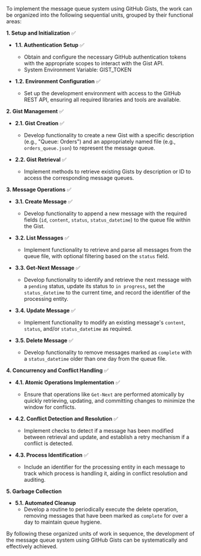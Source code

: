 To implement the message queue system using GitHub Gists, the work can be organized into the following sequential units, grouped by their functional areas:

**1. Setup and Initialization** ✅

- **1.1. Authentication Setup** ✅
  - Obtain and configure the necessary GitHub authentication tokens with the appropriate scopes to interact with the Gist API. 
  - System Environment Variable: GIST_TOKEN

- **1.2. Environment Configuration** ✅
  - Set up the development environment with access to the GitHub REST API, ensuring all required libraries and tools are available.

**2. Gist Management** ✅

- **2.1. Gist Creation** ✅
  - Develop functionality to create a new Gist with a specific description (e.g., "Queue: Orders") and an appropriately named file (e.g., `orders_queue.json`) to represent the message queue.

- **2.2. Gist Retrieval** ✅
  - Implement methods to retrieve existing Gists by description or ID to access the corresponding message queues.

**3. Message Operations** ✅

- **3.1. Create Message** ✅
  - Develop functionality to append a new message with the required fields (`id`, `content`, `status`, `status_datetime`) to the queue file within the Gist.

- **3.2. List Messages** ✅
  - Implement functionality to retrieve and parse all messages from the queue file, with optional filtering based on the `status` field.

- **3.3. Get-Next Message** ✅
  - Develop functionality to identify and retrieve the next message with a `pending` status, update its status to `in progress`, set the `status_datetime` to the current time, and record the identifier of the processing entity.

- **3.4. Update Message** ✅
  - Implement functionality to modify an existing message's `content`, `status`, and/or `status_datetime` as required.

- **3.5. Delete Message** ✅
  - Develop functionality to remove messages marked as `complete` with a `status_datetime` older than one day from the queue file.

**4. Concurrency and Conflict Handling** ✅

- **4.1. Atomic Operations Implementation** ✅
  - Ensure that operations like `Get-Next` are performed atomically by quickly retrieving, updating, and committing changes to minimize the window for conflicts.

- **4.2. Conflict Detection and Resolution** ✅
  - Implement checks to detect if a message has been modified between retrieval and update, and establish a retry mechanism if a conflict is detected.

- **4.3. Process Identification** ✅
  - Include an identifier for the processing entity in each message to track which process is handling it, aiding in conflict resolution and auditing.

**5. Garbage Collection**

- **5.1. Automated Cleanup**
  - Develop a routine to periodically execute the delete operation, removing messages that have been marked as `complete` for over a day to maintain queue hygiene.

By following these organized units of work in sequence, the development of the message queue system using GitHub Gists can be systematically and effectively achieved.
